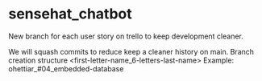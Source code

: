 # sensehat_chatbot

New branch for each user story on trello to keep development cleaner.

We will squash commits to reduce keep a cleaner history on main.
Branch creation structure
	<first-letter-name_6-letters-last-name>_<trello-id>_<description-of-feature>
	Example: ohettiar_#04_embedded-database
